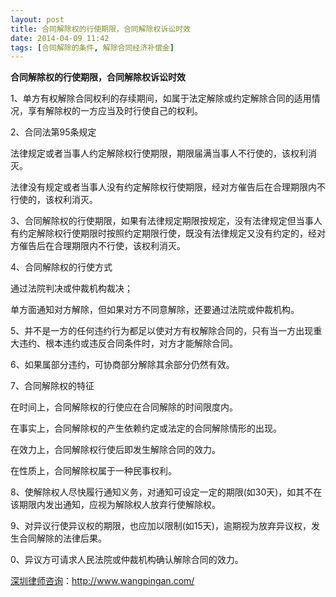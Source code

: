 ```yaml
---
layout: post
title: 合同解除权的行使期限，合同解除权诉讼时效
date: 2014-04-09 11:42
tags: [合同解除的条件, 解除合同经济补偿金]
---
```

<strong>合同解除权的行使期限，合同解除权诉讼时效</strong>

1、单方有权解除合同权利的存续期间，如属于法定解除或约定解除合同的适用情况，享有解除权的一方应当及时行使自己的权利。

2、合同法第95条规定

法律规定或者当事人约定解除权行使期限，期限届满当事人不行使的，该权利消灭。

法律没有规定或者当事人没有约定解除权行使期限，经对方催告后在合理期限内不行使的，该权利消灭。

3、合同解除权的行使期限，如果有法律规定期限按规定，没有法律规定但当事人有约定解除权行使期限时按照约定期限行使，既没有法律规定又没有约定的，经对方催告后在合理期限内不行使，该权利消灭。

4、合同解除权的行使方式

通过法院判决或仲裁机构裁决；

单方面通知对方解除，但如果对方不同意解除，还要通过法院或仲裁机构。

5、并不是一方的任何违约行为都足以使对方有权解除合同的，只有当一方出现重大违约、根本违约或违反合同条件时，对方才能解除合同。

6、如果属部分违约，可协商部分解除其余部分仍然有效。

7、合同解除权的特征

在时间上，合同解除权的行使应在合同解除的时间限度内。

在事实上，合同解除权的产生依赖约定或法定的合同解除情形的出现。

在效力上，合同解除权行使后即发生解除合同的效力。

在性质上，合同解除权属于一种民事权利。

8、使解除权人尽快履行通知义务，对通知可设定一定的期限(如30天)，如其不在该期限内发出通知，应视为解除权人放弃行使解除权。

9、对异议行使异议权的期限，也应加以限制(如15天)，逾期视为放弃异议权，发生合同解除的法律后果。

0、异议方可请求人民法院或仲裁机构确认解除合同的效力。

<a href="http://www.wangpingan.com/">深圳律师咨询</a>：<a href="http://www.wangpingan.com/">http://www.wangpingan.com/</a>


